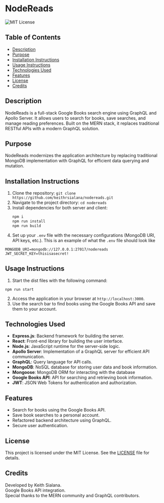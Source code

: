 # NodeReads

![MIT License](https://img.shields.io/badge/License-MIT-blue.svg)

## Table of Contents
- [Description](#description)
- [Purpose](#purpose)
- [Installation Instructions](#installation-instructions)
- [Usage Instructions](#usage-instructions)
- [Technologies Used](#technologies-used)
- [Features](#features)
- [License](#license)
- [Credits](#credits)

## Description
NodeReads is a full-stack Google Books search engine using GraphQL and Apollo Server. 
It allows users to search for books, save searches, and manage reading preferences. 
Built on the MERN stack, it replaces traditional RESTful APIs with a modern GraphQL solution.

## Purpose
NodeReads modernizes the application architecture by replacing traditional MongoDB implementation with GraphQL for efficient data querying and mutation.

## Installation Instructions
1. Clone the repository: `git clone https://github.com/keithrsialana/nodereads.git`
2. Navigate to the project directory: `cd nodereads`
3. Install dependencies for both server and client:
   ```bash
   npm i
   npm run install
   npm run build
   ```
4. Set up your `.env` file with the necessary configurations (MongoDB URI, API keys, etc.).
This is an example of what the `.env` file should look like
```
MONGODB_URI=mongodb://127.0.0.1:27017/nodereads
JWT_SECRET_KEY=thisisasecret!
```

## Usage Instructions
1. Start the dist files with the following command:
```
npm run start
```
2. Access the application in your browser at `http://localhost:3000`.
3. Use the search bar to find books using the Google Books API and save them to your account.

## Technologies Used
- **Express.js**: Backend framework for building the server.
- **React**: Front-end library for building the user interface.
- **Node.js**: JavaScript runtime for the server-side logic.
- **Apollo Server**: Implementation of a GraphQL server for efficient API communication.
- **GraphQL**: Query language for API calls.
- **MongoDB**: NoSQL database for storing user data and book information.
- **Mongoose**: MongoDB ORM for interacting with the database
- **Google Books API**: API for searching and retrieving book information.
- **JWT**: JSON Web Tokens for authentication and authorization.

## Features
- Search for books using the Google Books API.
- Save book searches to a personal account.
- Refactored backend architecture using GraphQL.
- Secure user authentication.

## License
This project is licensed under the MIT License. See the [LICENSE](LICENSE) file for details.

## Credits
Developed by Keith Sialana.  
Google Books API integration.  
Special thanks to the MERN community and GraphQL contributors.
